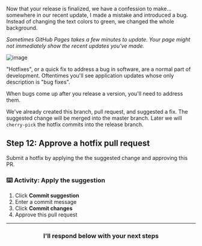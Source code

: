 Now that your release is finalized, we have a confession to make... somewhere in our recent update, I made a mistake and introduced a bug. Instead of changing the text colors to green, we changed the whole background.

_Sometimes GitHub Pages takes a few minutes to update. Your page might not immediately show the recent updates you've made._

![image](https://user-images.githubusercontent.com/13326548/48045461-487dd800-e145-11e8-843c-b91a82213eb8.png)

"Hotfixes", or a quick fix to address a bug in software, are a normal part of development. Oftentimes you'll see application updates whose only description is "bug fixes".

When bugs come up after you release a version, you'll need to address them.

We've already created this branch, pull request, and suggested a fix. The suggested change will be merged into the master branch. Later we will `cherry-pick` the hotfix commits into the release branch.

## Step 12: Approve a hotfix pull request

Submit a hotfix by applying the the suggested change and approving this PR. 

### :keyboard: Activity: Apply the suggestion
1. Click **Commit suggestion**
2. Enter a commit message
3. Click **Commit changes**
4. Approve this pull request


<hr>
<h3 align="center">I'll respond below with your next steps</h3>
